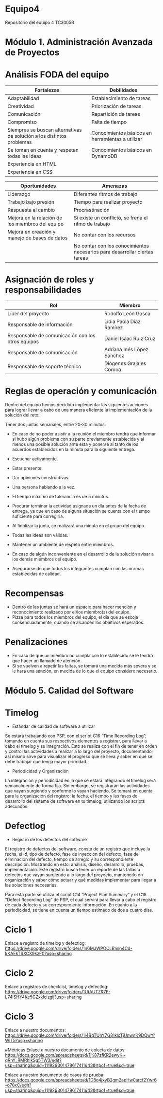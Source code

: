 # Equipo4
Repositorio del equipo 4
TC3005B

# Módulo 1. Administración Avanzada de Proyectos
# Análisis FODA del equipo

 Fortalezas  | Debilidades |
| ------------- | ------------- |
| Adaptabilidad|Establecimiento de tareas
Creatividad|Priorización de tareas
|Comunicación |Repartición de tareas
|Compromiso|Falta de tiempo
|Siempres se buscan alternativas de solución a los distintos problemas|Conocimientos básicos en herramientas a utilizar
|Se toman en cuenta y respetan todas las ideas | Conocimientos básicos en DynamoDB 
|Experiencia en HTML|
|Experiencia en CSS|

 Oportunidades  | Amenazas |
 | ------------- | ------------- |
| Liderazgo|Diferentes ritmos de trabajo
|Trabajo bajo presión|Tiempo para realizar proyecto
|Respuesta al cambio|Procrastinación
|Mejora en la relación de los miembros del equipo|Si existe un conflicto, se frena el ritmo de trabajo
|Mejora en creación y manejo de bases de datos|No contar con los recursos
||No contar con los conocimientos necesarios para desarrollar ciertas tareas|


# Asignación de roles y responsabilidades
 Rol  | Miembro |
 | ------------- | ------------- |
|Líder del proyecto|Rodolfo León Gasca|
|Responsable de información|Lidia Paola Díaz Ramírez|
|Responsable de comunicación con los otros equipos|Daniel Isaac Ruiz Cruz|
|Responsable de comunicación|Adriana Inés López Sánchez|
|Responsable de soporte técnico|Diógenes Grajales Corona|


# Reglas de operación y comunicación
Dentro del equipo hemos decidido implementar las siguientes acciones para lograr llevar a cabo de una manera eficiente la implementación de la solución del reto:

Tener dos juntas semanales, entre 20-30 minutos:
- En caso de no poder asistir a la reunión el miembro tendrá que informar si hubo algún problema con su parte previamente establecida y al menos una posible solución ante esta y ponerse al tanto de los acuerdos establecidos en la minuta para la siguiente entrega.
- Escuchar activamente.
- Estar presente.
- Dar opiniones constructivas.
- Una persona hablando a la vez.
- El tiempo máximo de tolerancia es de 5 minutos.


- Procurar terminar la actividad asignada un día antes de la fecha de entrega, ya que en caso de alguna situación se cuenta con el tiempo suficiente para corregirla.

- Al finalizar la junta, se realizará una minuta en el grupo del equipo.

- Todas las ideas son válidas.

- Mantener un ambiente de respeto entre miembros.

- En caso de algún inconveniente en el desarrollo de la solución avisar a los demás miembros del equipo.

- Asegurarse de que todos los integrantes cumplan con las normas establecidas de calidad.

# Recompensas
- Dentro de las juntas se hará un espacio para hacer mención y reconocimiento realizado por el/los miembro(s) del equipo.
- Pizza para todos los miembros del equipo, el día que se escoja consensuadamente, cuando se alcancen los objetivos esperados.




# Penalizaciones
- En caso de que un miembro no cumpla con lo establecido se le tendrá que hacer un llamado de atención.
- Si se vuelven a repetir las faltas, se tomará una medida más severa y se le hará una sanción, en medida de lo que el equipo considere necesario. 


 
 


# Módulo 5. Calidad del Software

# Timelog

- Estándar de calidad de software a utilizar

Se estará trabajando con PSP, con el script C16 “Time Recording Log”; tomando en cuenta sus respectivos elementos a registrar, para llevar a cabo el timelog y su integración. Esto se realiza con el fin de tener en orden y control las actividades a realizar a lo largo del proyecto, documentando; así mismo sirve para visualizar el progreso que se lleva y saber en qué se debe trabajar que tenga mayor prioridad.


- Periodicidad y Organización

La integración y periodicidad en la que se estará integrando el timelog será semanalmente de forma fija. Sin embargo, se registrarán las actividades que vayan surgiendo y conforme lo vayan haciendo. Se tomará en cuenta para la organización del registro: la fecha, el tiempo y las fases de desarrollo del sistema de software en tu timelog, utilizando los scripts adecuados.




# Defectlog

- Registro de los defectos del software

El registro de defectos del software, consta de un registro que incluye la fecha, el id, tipo de defecto, fase de inyección del defecto, fase de eliminación del defecto, tiempo de arreglo y su correspondiente descripción. Mostrando en esto: análisis, diseño, desarrollo, pruebas, implementación. Este registro busca tener un reporte de las fallas o defectos que vayan surgiendo a lo largo del proyecto, mantenerlo en organización y saber cómo actuar y qué medidas implementar para llegar a las soluciones necesarias.

Para esta parte se utiliza el script C14 “Project Plan Summary” y el C18 “Defect Recording Log” de PSP, el cual servirá para llevar a cabo el registro de cada defecto y su correspondiente información. En cuanto a la periodicidad, se tiene en cuenta un tiempo estimado de dos a cuatro días.

# Ciclo 1
Enlace a registro de timelog y defectlog: https://drive.google.com/drive/folders/1n6MJWPOCLBmjn4Cd-kKAEkTSXCX9kzF0?usp=sharing

# Ciclo 2
Enlace a registros de checklist, timelog y defectlog: https://drive.google.com/drive/folders/1UtAUTZR7F-L74ISHY4Ke5GZxklcizgij?usp=sharing

# Ciclo 3
Enlace a nuestro documentos: https://drive.google.com/drive/folders/1i4BqTUhY7G81klcTjUnwnK9DQwYrWlT5?usp=sharing

#Métricas
Enlace a nuestro documento de colecta de datos: https://docs.google.com/spreadsheets/d/1jK87zfKR2ewyKi-qRnY_RMRhIkSg5TW3/edit?usp=sharing&ouid=111929301478617411643&rtpof=true&sd=true

Enlace a nuestro documento de casos de prueba: https://docs.google.com/spreadsheets/d/1D8o4jxyB2gm2apHw0arcf2Ywr6-o70xC/edit?usp=sharing&ouid=111929301478617411643&rtpof=true&sd=true
